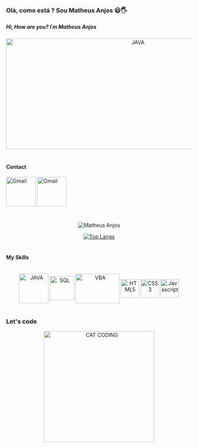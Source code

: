 ###  Olá, como está ? Sou Matheus Anjos 😃🖐️
##### Hi, How are you? I´m Matheus Anjos

<div align="center">
 <img align="center" alt="JAVA" src="https://i.imgur.com/Xsb9kQg.gif" width="700px" height="300px"> 
</div>

#
#### Contact
<a href="https://www.linkedin.com/in/matheusanjoslink"> <img  alt="Gmail" src="https://i.imgur.com/QfUJdBq.png" width="80px" height="80px"></a>
<a href="mailto:matheus.mfa10@gmail.com?subject=Questions"> <img  alt="Gmail" src="https://i.imgur.com/2R7sjh9.png" width="80px" height="80px" href="mailto:matheus.mfa10@gmail.com"></a>


#
<div align="center">
 
![Matheus Anjos](https://github-readme-stats.vercel.app/api?username=Matheus-Anjos&show_icons=true&theme=synthwave)
 
 </div>
 
 <div align="center">
 
[![Top Langs](https://github-readme-stats.vercel.app/api/top-langs/?username=Matheus-Anjos&layout=compact)](https://github.com/anuraghazra/github-readme-stats)

</div>
 
#
#### My Skills
<div style="display : inline block" align="center"><br/>
 <img align="center" alt="JAVA" src="https://i.imgur.com/ATuuUD7.png" width="80px" height="80px"> 
<img align="center" alt="SQL" src="https://i.imgur.com/3nEdJE8.png" width="65px" height="65px">
 <img align="center" alt="VBA" src="https://i.imgur.com/yFvK0qu.png"  width="120px" height="80px">
 <img align="center"alt="HTML5" src="https://i.imgur.com/s5fE2Lh.png" width="50px" height="50px">
<img align="center"alt="CSS3" src="https://i.imgur.com/E9Yh5Kl.png"  width="50px" height="50px" >
<img align="center" alt="Javascript" src="https://i.imgur.com/6QwTjRe.png"  width="50px" height="50px" >
</div>

#
#
### Let's code
<div align="center">
 <img align="center" alt="CAT CODING" src="https://i.imgur.com/gDsVqmh.gif" width="300px" height="300px"> 
</div>
